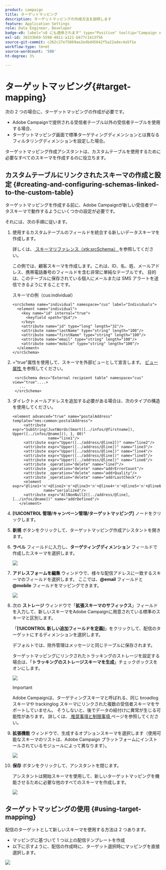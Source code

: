 ```yaml
---
product: campaign
title: ターゲットマッピング
description: ターゲットマッピングの作成方法を説明します
feature: Application Settings
role: Data Engineer, Developer
badge-v8: label="v8 にも適用されます" type="Positive" tooltip="Campaign v8 にも適用されます"
exl-id: 38333669-5598-4811-a121-b677c1413f56
source-git-commit: c262c27e75869ae2e4bd45642f5a22adec4a5f1e
workflow-type: tm+mt
source-wordcount: '508'
ht-degree: 3%

---
```


# ターゲットマッピング{#target-mapping}



次の 2 つの場合に、ターゲットマッピングの作成が必要です。

* Adobe Campaignで提供される受信者テーブル以外の受信者テーブルを使用する場合、
* ターゲットマッピング画面で標準ターゲティングディメンションとは異なるフィルタリングディメンションを設定した場合。

ターゲットマッピング作成アシスタントは、カスタムテーブルを使用するために必要なすべてのスキーマを作成するのに役立ちます。

## カスタムテーブルにリンクされたスキーマの作成と設定 {#creating-and-configuring-schemas-linked-to-the-custom-table}

ターゲットマッピングを作成する前に、Adobe Campaignが新しい受信者データスキーマで動作するようにいくつかの設定が必要です。

それには、次の手順に従います。

1. 使用するカスタムテーブルのフィールドを統合する新しいデータスキーマを作成します。

   詳しくは、[ スキーマリファレンス（xtk:srcSchema） ](../../configuration/using/about-schema-reference.md) を参照してください。

   この例では、顧客スキーマを作成します。これは、ID、名、姓、メールアドレス、携帯電話番号のフィールドを含む非常に単純なテーブルです。 目的は、このテーブルに保存されている個人にメールまたは SMS アラートを送信できるようにすることです。

   スキーマの例（cus:individual）

   ```
   <srcSchema name="individual" namespace="cus" label="Individuals">
     <element name="individual">
       <key name="id" internal="true">
         <keyfield xpath="@id"/>
       </key>
       <attribute name="id" type="long" length="32"/>
       <attribute name="lastName" type="string" length="100"/>
       <attribute name="firstName" type="string" length="100"/>
       <attribute name="email" type="string" length="100"/>
       <attribute name="mobile" type="string" length="100"/>
     </element>
   </srcSchema>
   ```

1. =&quot;true&quot;属性を使用して、スキーマを外部ビューとして宣言します。 [ ビュー属性 ](../../configuration/using/schema-characteristics.md#the-view-attribute) を参照してください。

   ```
    <srcSchema desc="External recipient table" namespace="cus" view="true"....>
      ...
    </srcSchema>
   ```

1. ダイレクトメールアドレスを追加する必要がある場合は、次のタイプの構造を使用してください。

   ```
   <element advanced="true" name="postalAddress" template="nms:common:postalAddress">
        <attribute expr="SubString(JuxtWords(Smart([../infos/@firstname]), Upper([../infos/@name])), 1, 80)"
                   name="line1"/>
        <attribute expr="Upper([../address/@line2])" name="line2"/>
        <attribute expr="Upper([../address/@line])" name="line3"/>
        <attribute expr="Upper([../address/@line])" name="line4"/>
        <attribute expr="Upper([../address/@line])" name="line5"/>
        <attribute expr="Upper([../address/@line])" name="line6"/>
        <attribute _operation="delete" name="line7"/>
        <attribute _operation="delete" name="addrErrorCount"/>
        <attribute _operation="delete" name="addrQuality"/>
        <attribute _operation="delete" name="addrLastCheck"/>
        <element expr="@line1+'n'+@line2+'n'+@line3+'n'+@line4+'n'+@line5+'n'+@line6"
                 name="serialized"/>
        <attribute expr="AllNonNull2([../address/@line], [../infos/@name])" name="addrDefined"/>
      </element>
   ```

1. **[!UICONTROL 管理/キャンペーン管理/ターゲットマッピング]** ノードをクリックします。
1. **新規** ボタンをクリックして、ターゲットマッピング作成アシスタントを開きます。
1. **ラベル** フィールドに入力し、**ターゲティングディメンション** フィールドで作成したスキーマを選択します。

   ![](assets/mapping_diffusion_wizard_1.png)

1. **アドレスフォームを編集** ウィンドウで、様々な配信アドレスに一致するスキーマのフィールドを選択します。 ここでは、**@email** フィールドと **@mobile** フィールドをマッピングできます。

   ![](assets/mapping_diffusion_wizard_2.png)

1. 次の **ストレージ** ウィンドウで「**拡張スキーマのサフィックス**」フィールドを入力して、新しいスキーマをAdobe Campaignに用意されている標準のスキーマと区別します。

   「**[!UICONTROL 新しい追加フィールドを定義]**」をクリックして、配信のターゲットにするディメンションを選択します。

   デフォルトでは、除外管理はメッセージと同じテーブルに保存されます。

   ターゲットマッピングにリンクされたトラッキングのストレージを設定する場合は、「**トラッキングのストレージスキーマを生成**」チェックボックスをオンにします。

   ![](assets/mapping_diffusion_wizard_3.png)

   >[!IMPORTANT]
   >
   >Adobe Campaignは、ターゲティングスキーマと呼ばれる、同じ broadlog スキーマや trackinglog スキーマにリンクされた複数の受信者スキーマをサポートしていません。 そうしないと、後でデータの紐付けに異常が生じる可能性があります。 詳しくは、[ 推奨事項と制限事項 ](../../configuration/using/about-custom-recipient-table.md) ページを参照してください。

1. **拡張機能** ウィンドウで、生成するオプションスキーマを選択します（使用可能なスキーマのリストは、Adobe Campaign プラットフォームにインストールされているモジュールによって異なります）。

   ![](assets/mapping_diffusion_wizard_4.png)

1. **保存** ボタンをクリックして、アシスタントを閉じます。

   アシスタントは開始スキーマを使用して、新しいターゲットマッピングを機能させるために必要な他のすべてのスキーマを作成します。

   ![](assets/mapping_schema_list.png)

## ターゲットマッピングの使用 {#using-target-mapping}

配信のターゲットとして新しいスキーマを使用する方法は 2 つあります。

* マッピングに基づいて 1 つ以上の配信テンプレートを作成
* 以下に示すように、配信の作成時に、ターゲット選択時にマッピングを直接選択します。

![](assets/mapping_selection_ciblage.png)

